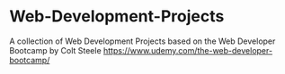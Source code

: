 # Web-Development-Projects
A collection of Web Development Projects based on the Web Developer Bootcamp by Colt Steele
https://www.udemy.com/the-web-developer-bootcamp/
